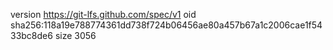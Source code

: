 version https://git-lfs.github.com/spec/v1
oid sha256:118a19e788774361dd738f724b06456ae80a457b67a1c2006cae1f5433bc8de6
size 3056
